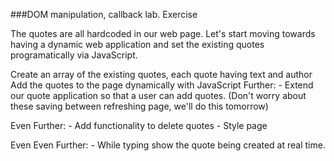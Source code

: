 ###DOM manipulation, callback lab.
Exercise

The quotes are all hardcoded in our web page. Let's start moving towards having a dynamic web application and set the existing quotes programatically via JavaScript.

Create an array of the existing quotes, each quote having text and author
Add the quotes to the page dynamically with JavaScript
Further: - Extend our quote application so that a user can add quotes. (Don't worry about these saving between refreshing page, we'll do this tomorrow)

Even Further: - Add functionality to delete quotes - Style page

Even Even Further: - While typing show the quote being created at real time.